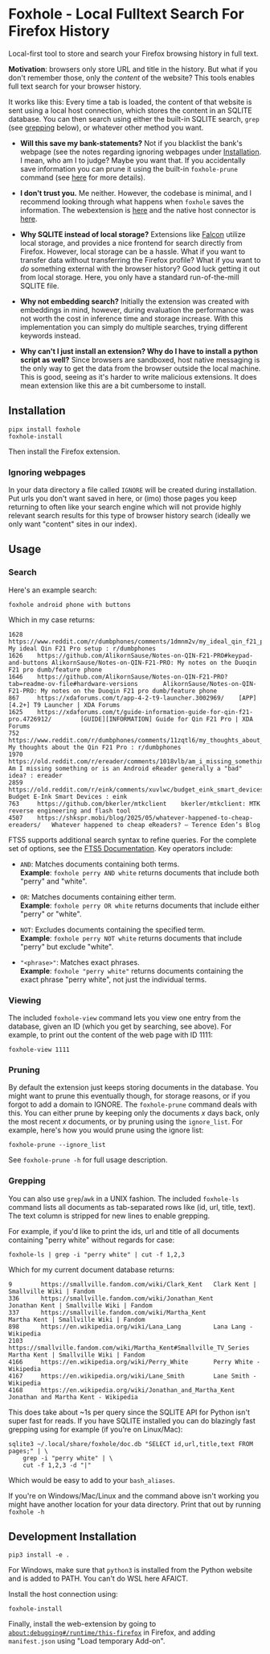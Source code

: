 # Foxhole - Local Fulltext Search For Firefox History

Local-first tool to store and search your Firefox browsing history in full text.

**Motivation**: browsers only store URL and title in the history. But what if
you don't remember those, only the _content_ of the website? This tools enables
full text search for your browser history.

It works like this: Every time a tab is loaded, the content of that website is
sent using a local host connection, which stores the content in an SQLITE
database. You can then search using either the built-in SQLITE search, `grep`
(see [grepping](#grepping) below), or whatever other method you want.

- **Will this save my bank-statements?** Not if you blacklist the bank's
  webpage (see the notes regarding ignoring webpages under
  [Installation](#installation). I mean, who am I to judge? Maybe you want
  that. If you accidentally save information you can prune it using the
  built-in `foxhole-prune` command (see [here](#pruning) for more details).

- **I don't trust you.** Me neither. However, the codebase is minimal, and I
  recommend looking through what happens when `foxhole` saves the information.
  The webextension is [here](webextension/background.js) and the native host
  connector is [here](foxhole/_native/host.py).

- **Why SQLITE instead of local storage?** Extensions like
  [Falcon](https://github.com/cennoxx/falcon) utilize local storage, and
  provides a nice frontend for search directly from Firefox.  However, local
  storage can be a hassle. What if you want to transfer data without
  transferring the Firefox profile? What if you want to _do_ something external
  with the browser history? Good luck getting it out from local storage. Here,
  you only have a standard run-of-the-mill SQLITE file.

- **Why not embedding search?** Initially the extension was created with
  embeddings in mind, however, during evaluation the performance was not worth
  the cost in inference time and storage increase. With this implementation you
  can simply do multiple searches, trying different keywords instead.

- **Why can't I just install an extension? Why do I have to install a python
  script as well?** Since browsers are sandboxed, host native messaging is the
  only way to get the data from the browser outside the local machine. This is
  good, seeing as it's harder to write malicious extensions. It does mean
  extension like this are a bit cumbersome to install.

## Installation

```
pipx install foxhole
foxhole-install
```

Then install the Firefox extension.

### Ignoring webpages

In your data directory a file called `IGNORE` will be created during
installation. Put urls you don't want saved in here, or (imo) those pages you
keep returning to often like your search engine which will not provide highly
relevant search results for this type of browser history search (ideally we
only want "content" sites in our index).

## Usage

### Search

Here's an example search:

```
foxhole android phone with buttons
```

Which in my case returns:

```
1628    https://www.reddit.com/r/dumbphones/comments/1dmnm2v/my_ideal_qin_f21_pro_setup/        My ideal Qin F21 Pro setup : r/dumbphones
1626    https://github.com/AlikornSause/Notes-on-QIN-F21-PRO#keypad-and-buttons AlikornSause/Notes-on-QIN-F21-PRO: My notes on the Duoqin F21 pro dumb/feature phone
1646    https://github.com/AlikornSause/Notes-on-QIN-F21-PRO?tab=readme-ov-file#hardware-versions       AlikornSause/Notes-on-QIN-F21-PRO: My notes on the Duoqin F21 pro dumb/feature phone
867     https://xdaforums.com/t/app-4-2-t9-launcher.3002969/    [APP][4.2+] T9 Launcher | XDA Forums
1625    https://xdaforums.com/t/guide-information-guide-for-qin-f21-pro.4726912/        [GUIDE][INFORMATION] Guide for Qin F21 Pro | XDA Forums
752     https://www.reddit.com/r/dumbphones/comments/11zqtl6/my_thoughts_about_the_qin_f21_pro/ My thoughts about the Qin F21 Pro : r/dumbphones
1970    https://old.reddit.com/r/ereader/comments/1018vlb/am_i_missing_something_or_is_an_android_ereader/      Am I missing something or is an Android eReader generally a "bad" idea? : ereader
2859    https://old.reddit.com/r/eink/comments/xuvlwc/budget_eink_smart_devices/        Budget E-Ink Smart Devices : eink
763     https://github.com/bkerler/mtkclient    bkerler/mtkclient: MTK reverse engineering and flash tool
4507    https://shkspr.mobi/blog/2025/05/whatever-happened-to-cheap-ereaders/   Whatever happened to cheap eReaders? – Terence Eden’s Blog
```

FTS5 supports additional search syntax to refine queries. For the complete set
of options, see the [FTS5 Documentation](https://sqlite.org/fts5.html). Key
operators include:

- `AND`: Matches documents containing both terms.  
  **Example**: `foxhole perry AND white` returns documents that include
  both "perry" and "white".

- `OR`: Matches documents containing either term.  
  **Example**: `foxhole perry OR white` returns documents that include
  either "perry" or "white".

- `NOT`: Excludes documents containing the specified term.  
  **Example**: `foxhole perry NOT white` returns documents that include
  "perry" but exclude "white".

- `"<phrase>"`: Matches exact phrases.  
  **Example**: `foxhole "perry white"` returns documents containing the
  exact phrase "perry white", not just the individual terms.

### Viewing

The included `foxhole-view` command lets you view one entry from the database, given an ID (which you get by searching, see above). For example, to print out the content of the web page with ID 1111:

```
foxhole-view 1111
```

### Pruning

By default the extension just keeps storing documents in the database. You
might want to prune this eventually though, for storage reasons, or if you
forgot to add a domain to IGNORE. The `foxhole-prune` command deals with this.
You can either prune by keeping only the documents _x_ days back, only the most
recent _x_ documents, or by pruning using the `ignore_list`. For example,
here's how you would prune using the ignore list:

```
foxhole-prune --ignore_list
```

See `foxhole-prune -h` for full usage description.

### Grepping

You can also use `grep`/`awk` in a UNIX fashion. The included `foxhole-ls`
command lists all documents as tab-separated rows like (id, url, title, text).
The text column is stripped for new lines to enable grepping.

For example, if you'd like to print the ids, url and title of all documents
containing "perry white" without regards for case:

```
foxhole-ls | grep -i "perry white" | cut -f 1,2,3
```

Which for my current document database returns:

```
9        https://smallville.fandom.com/wiki/Clark_Kent   Clark Kent | Smallville Wiki | Fandom
336      https://smallville.fandom.com/wiki/Jonathan_Kent        Jonathan Kent | Smallville Wiki | Fandom
337      https://smallville.fandom.com/wiki/Martha_Kent          Martha Kent | Smallville Wiki | Fandom
898      https://en.wikipedia.org/wiki/Lana_Lang         Lana Lang - Wikipedia
2103     https://smallville.fandom.com/wiki/Martha_Kent#Smallville_TV_Series     Martha Kent | Smallville Wiki | Fandom
4166     https://en.wikipedia.org/wiki/Perry_White       Perry White - Wikipedia
4167     https://en.wikipedia.org/wiki/Lane_Smith        Lane Smith - Wikipedia
4168     https://en.wikipedia.org/wiki/Jonathan_and_Martha_Kent          Jonathan and Martha Kent - Wikipedia
```

This does take about ~1s per query since the SQLITE API for Python isn't super
fast for reads. If you have SQLITE installed you can do blazingly fast grepping
using for example (if you're on Linux/Mac):

```
sqlite3 ~/.local/share/foxhole/doc.db "SELECT id,url,title,text FROM pages;" | \
    grep -i "perry white" | \
    cut -f 1,2,3 -d "|"
```

Which would be easy to add to your `bash_aliases`.

If you're on Windows/Mac/Linux and the command above isn't working you might
have another location for your data directory. Print that out by running
`foxhole -h`

## Development Installation

```
pip3 install -e .
```

For Windows, make sure that `python3` is installed from the Python website and
is added to PATH. You can't do WSL here AFAICT.

Install the host connection using:

```
foxhole-install
```

Finally, install the web-extension by going to
[`about:debugging#/runtime/this-firefox`](about:debugging#/runtime/this-firefox)
in Firefox, and adding `manifest.json` using "Load temporary Add-on".
